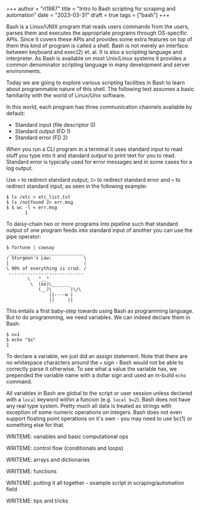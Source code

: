 +++
author = "rl1987"
title = "Intro to Bash scripting for scraping and automation"
date = "2023-03-31"
draft = true
tags = ["bash"]
+++

Bash is a Linux/UNIX program that reads users commands from the users, parses
them and executes the appropriate programs through OS-specific APIs. Since
it covers these APIs and provides some extra features on top of them this kind
of program is called a shell. Bash is not merely an interface between keyboard
and exec(2) et. al. It is also a scripting language and interpreter. As Bash
is available on most Unix/Linux systems it provides a common denominator
scripting language in many development and server environments.

Today we are going to explore various scripting facilities in Bash to learn
about programmable nature of this shell. The following text assumes a basic
familiarity with the world of Linux/Unix software.

In this world, each program has three communication channels available by
default:

* Standard input (file descriptor 0)
* Standard output (FD 1)
* Standard error (FD 2)

When you run a CLI program in a terminal it uses standard input to read stuff
you type into it and standard output to print text for you to read. Standard 
error is typically used for error messages and in some cases for a log output.

Use `>` to redirect standard output, `2>` to redirect standard error and `<`
to redirect standard input, as seen in the following example:

```
$ ls /etc > etc_list.txt
$ ls /notfound 2> err.msg
$ $ wc -l < err.msg 
       1
```

To daisy-chain two or more programs into pipeline such that standard output of
one program feeds into standard input of another you can use the pipe operator:

```
$ fortune | cowsay
 ____________________________ 
/ Sturgeon's Law:            \
|                            |
\ 90% of everything is crud. /
 ---------------------------- 
        \   ^__^
         \  (oo)\_______
            (__)\       )\/\
                ||----w |
                ||     ||
```

This entails a first baby-step towards using Bash as programming language. But 
to do programming, we need variables. We can indeed declare them in Bash:

```
$ x=1
$ echo "$x"
1
```

To declare a variable, we just did an assign statement. Note that there are no
whitespace characters around the `=` sign - Bash would not be able to correctly
parse it otherwise. To see what a value the variable has, we prepended the
variable name with a dollar sign and used an in-build `echo` command.

All variables in Bash are global to the script or user session unless declared
with a `local` keyword within a funcion (e.g. `local b=2`). Bash does not have
any real type system. Pretty much all data is treated as strings with exception
of some numeric operations on integers. Bash does not even support floating
point operations on it's own - you may need to use bc(1) or something else for 
that.

WRITEME: variables and basic computational ops

WRITEME: control flow (conditionals and loops)

WRITEME: arrays and dictionaries

WRITEME: functions

WRITEME: putting it all together - example script in scraping/automation field

WRITEME: tips and tricks
